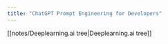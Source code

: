 ```yaml
---
title: "ChatGPT Prompt Engineering for Developers"
---
```


[[notes/Deeplearning.ai tree|Deeplearning.ai tree]]